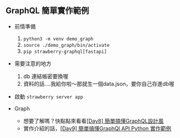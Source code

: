 ## GraphQL 簡單實作範例

- 前情準備
    1. ```python3 -m venv demo_graph```
    2. ```source ./demo_graph/bin/activate```
    3. ```pip strawberry-graphql[fastapi]```

- 需要注意的地方
    1. db 連結帳密要換喔
    2. 資料的話....我給你啦～那就生一個data.json，要你自己存進db喔

- 啟動
    ```strawberry server app```

- Graph
    - 想要了解嗎？快點點來看看[[Day8] 簡單搞懂GraphQL設計風](https://ithelp.ithome.com.tw/articles/10296040)
    - 實作介紹的話，[[Day9] 簡單搞懂GraphQl API Python 實作範例](https://ithelp.ithome.com.tw/articles/10296249)